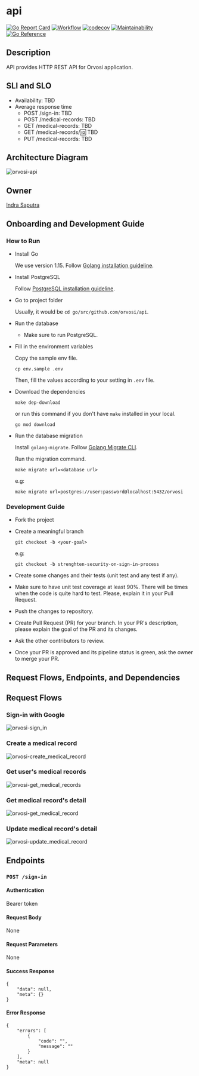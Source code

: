 # api

[![Go Report Card](https://goreportcard.com/badge/github.com/orvosi/api)](https://goreportcard.com/report/github.com/orvosi/api)
[![Workflow](https://github.com/orvosi/api/workflows/Test/badge.svg)](https://github.com/orvosi/api/actions)
[![codecov](https://codecov.io/gh/orvosi/api/branch/master/graph/badge.svg?token=WA9A65NFR9)](https://codecov.io/gh/orvosi/api)
[![Maintainability](https://api.codeclimate.com/v1/badges/3fa0f93762298b7ae7bc/maintainability)](https://codeclimate.com/github/orvosi/api/maintainability)
[![Go Reference](https://pkg.go.dev/badge/github.com/orvosi/api.svg)](https://pkg.go.dev/github.com/orvosi/api)

## Description

API provides HTTP REST API for Orvosi application.

## SLI and SLO

- Availability: TBD
- Average response time
    - POST /sign-in: TBD
    - POST /medical-records: TBD
    - GET /medical-records: TBD
    - GET /medical-records/:id: TBD
    - PUT /medical-records: TBD

## Architecture Diagram

![orvosi-api](https://user-images.githubusercontent.com/4661221/106680454-43908300-65f1-11eb-9f60-c92e900d99f9.png)

## Owner

[Indra Saputra](https://github.com/indrasaputra)

## Onboarding and Development Guide

### How to Run

- Install Go

    We use version 1.15. Follow [Golang installation guideline](https://golang.org/doc/install).

- Install PostgreSQL

    Follow [PostgreSQL installation guideline](https://www.postgresql.org/download/).

- Go to project folder

    Usually, it would be `cd go/src/github.com/orvosi/api`.

- Run the database

    - Make sure to run PostgreSQL.

- Fill in the environment variables

    Copy the sample env file.
    ```
    cp env.sample .env
    ```
    Then, fill the values according to your setting in `.env` file.

- Download the dependencies

    ```
    make dep-download
    ```
    or run this command if you don't have `make` installed in your local.
    ```
    go mod download 
    ```

- Run the database migration

    Install `golang-migrate`. Follow [Golang Migrate CLI](https://github.com/golang-migrate/migrate/tree/master/cmd/migrate).

    Run the migration command.
    ```
    make migrate url=<database url>
    ```

    e.g:
    ```
    make migrate url=postgres://user:password@localhost:5432/orvosi
    ```

### Development Guide

- Fork the project

- Create a meaningful branch

    ```
    git checkout -b <your-goal>
    ```
    e.g:
    ```
    git checkout -b strenghten-security-on-sign-in-process
    ```

- Create some changes and their tests (unit test and any test if any).

- Make sure to have unit test coverage at least 90%. There will be times when the code is quite hard to test. Please, explain it in your Pull Request.

- Push the changes to repository.

- Create Pull Request (PR) for your branch. In your PR's description, please explain the goal of the PR and its changes.

- Ask the other contributors to review.

- Once your PR is approved and its pipeline status is green, ask the owner to merge your PR.

## Request Flows, Endpoints, and Dependencies

## Request Flows

### Sign-in with Google

![orvosi-sign_in](https://user-images.githubusercontent.com/4661221/106688293-65ddcd00-6600-11eb-8a57-63b5feca37df.png)

### Create a medical record

![orvosi-create_medical_record](https://user-images.githubusercontent.com/4661221/106691158-98d68f80-6605-11eb-941b-3128934b57b8.png)

### Get user's medical records

![orvosi-get_medical_records](https://user-images.githubusercontent.com/4661221/106690208-fe298100-6603-11eb-8cc3-36c92458a9ca.png)

### Get medical record's detail

![orvosi-get_medical_record](https://user-images.githubusercontent.com/4661221/106690781-fb7b5b80-6604-11eb-894b-41e6a65d3409.png)

### Update medical record's detail

![orvosi-update_medical_record](https://user-images.githubusercontent.com/4661221/106691051-6cbb0e80-6605-11eb-9dfa-a99805df52d9.png)

## Endpoints

### `POST /sign-in`

#### Authentication

Bearer token

#### Request Body

None

#### Request Parameters

None

#### Success Response

```
{
    "data": null,
    "meta": {}
}
```

#### Error Response

```
{
    "errors": [
        {
            "code": "",
            "message": ""
        }
    ],
    "meta": null
}
```
